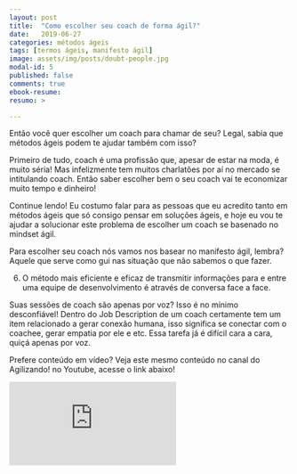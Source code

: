 ```yaml
---
layout: post
title:  "Como escolher seu coach de forma ágil?"
date:   2019-06-27
categories: métodos ágeis
tags: [termos ágeis, manifesto ágil]
image: assets/img/posts/doubt-people.jpg
modal-id: 5
published: false
comments: true
ebook-resume:
resumo: >

---
```


Então você quer escolher um coach para chamar de seu? Legal, sabia que métodos ágeis podem te ajudar também com isso?

Primeiro de tudo, coach é uma profissão que, apesar de estar na moda, é muito séria! Mas infelizmente tem muitos charlatões por aí no mercado se intitulando coach. Então saber escolher bem o seu coach vai te economizar muito tempo e dinheiro!

Continue lendo! Eu costumo falar para as pessoas que eu acredito tanto em métodos ágeis que só consigo pensar em soluções ágeis, e hoje eu vou te ajudar a solucionar este problema de escolher um coach se basenado no mindset ágil.

Para escolher seu coach nós vamos nos basear no manifesto ágil, lembra? Aquele que serve como gui nas situação que não sabemos o que fazer.


6. O método mais eficiente e eficaz de transmitir informações para e entre uma equipe de desenvolvimento é através de conversa face a face.

Suas sessões de coach são apenas por voz? Isso é no mínimo desconfiável! Dentro do Job Description de um coach certamente tem um item relacionado a gerar conexão humana, isso significa se conectar com o coachee, gerar empatia por ele e etc. Essa tarefa já é difícil cara a cara, quiçá apenas por voz.



Prefere conteúdo em vídeo? Veja este mesmo conteúdo no canal do Agilizando! no Youtube, acesse o link abaixo!

<div class="row">
  <div class="col-md-2"></div>
  <div class="col-md-8">
      <div class="portfolio-item">
        <div class="video-container">
          <iframe src="https://www.youtube.com/embed/OhDAixrHNhw" frameborder="0" allow="accelerometer; autoplay; encrypted-media; gyroscope; picture-in-picture" allowfullscreen></iframe>
        </div>
      </div>
  </div>
  <div class="col-md-2"></div>
</div>